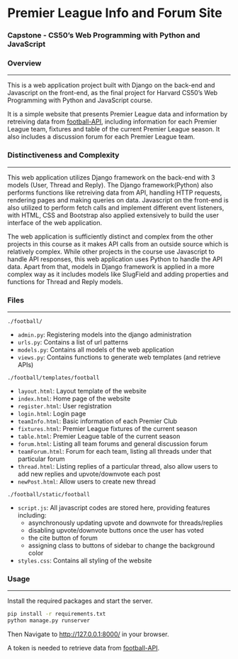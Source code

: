 # Premier League Info and Forum Site
### Capstone - CS50’s Web Programming with Python and JavaScript

### Overview

--------

This is a web application project built with Django on the back-end and Javascript on the front-end, as the final project for Harvard CS50’s Web Programming with Python and JavaScript course.

It is a simple website that presents Premier League data and information by retreiving data from [football-API](https://www.football-data.org/), including information for each Premier League team, fixtures and table of the current Premier League season.
It also includes a discussion forum for each Premier League team.

### Distinctiveness and Complexity

--------

This web application utilizes Django framework on the back-end with 3 models (User, Thread and Reply).
The Django framework(Python) also performs functions like retreiving data from API, handling HTTP requests, rendering pages and making queries on data.
Javascript on the front-end is also utilized to perform fetch calls and implement different event listeners, with HTML, CSS and Bootstrap also applied extensively to build the user interface of the web application.

The web application is sufficiently distinct and complex from the other projects in this course as it makes API calls from an outside source which is relatively complex. 
While other projects in the course use Javascript to handle API responses, this web application uses Python to handle the API data.
Apart from that, models in Django framework is applied in a more complex way as it includes models like SlugField and adding properties and functions for Thread and Reply models.


### Files

--------

`./football/`
- `admin.py`: Registering models into the django administration
- `urls.py`: Contains a list of url patterns
- `models.py`: Contains all models of the web application
- `views.py`: Contains functions to generate web templates (and retrieve APIs)

`./football/templates/football`
- `layout.html`: Layout template of the website
- `index.html`: Home page of the website
- `register.html`: User registration
- `login.html`: Login page
- `teamInfo.html`: Basic information of each Premier Club
- `fixtures.html`: Premier League fixtures of the current season
- `table.html`: Premier League table of the current season
- `forum.html`: Listing all team forums and general discussion forum
- `teamForum.html`: Forum for each team, listing all threads under that particular forum
- `thread.html`: Listing replies of a particular thread, also allow users to add new replies and upvote/downvote each post
- `newPost.html`: Allow users to create new thread

`./football/static/football`
- `script.js`: All javascript codes are stored here, providing features including:
    - asynchronously updating upvote and downvote for threads/replies
    - disabling upvote/downvote buttons once the user has voted
    - the cite button of forum
    - assigning class to buttons of sidebar to change the background color
- `styles.css`: Contains all styling of the website


### Usage

--------

Install the required packages and start the server.

```sh
pip install -r requirements.txt
python manage.py runserver
```

Then Navigate to http://127.0.0.1:8000/ in your browser.

A token is needed to retrieve data from [football-API](https://www.football-data.org/).
